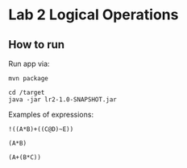 # Lab 2 Logical Operations

## How to run

Run app via:

    mvn package
    
    cd /target
    java -jar lr2-1.0-SNAPSHOT.jar

Examples of expressions:

    !((A*B)+((C@D)~E))
    
    (A*B)

    (A+(B*C))
